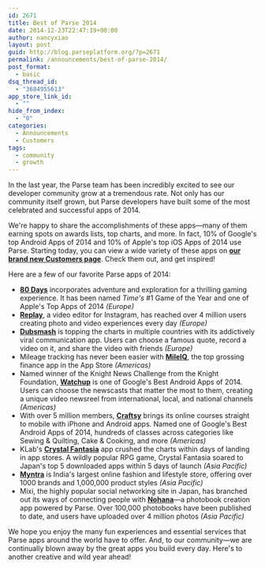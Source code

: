 ```yaml
---
id: 2671
title: Best of Parse 2014
date: 2014-12-23T22:47:19+00:00
author: nancyxiao
layout: post
guid: http://blog.parseplatform.org/?p=2671
permalink: /announcements/best-of-parse-2014/
post_format:
  - basic
dsq_thread_id:
  - "3684955613"
app_store_link_id:
  - ""
hide_from_index:
  - "0"
categories:
  - Announcements
  - Customers
tags:
  - community
  - growth
---
```

In the last year, the Parse team has been incredibly excited to see our developer community grow at a tremendous rate. Not only has our community itself grown, but Parse developers have built some of the most celebrated and successful apps of 2014.

We're happy to share the accomplishments of these apps—many of them earning spots on awards lists, top charts, and more. In fact, 10% of Google's top Android Apps of 2014 and 10% of Apple's top iOS Apps of 2014 use Parse. Starting today, you can view a wide variety of these apps on <a href="http://www.parse.com/customers" target="_blank"><b>our brand new Customers page</b></a>. Check them out, and get inspired!

Here are a few of our favorite Parse apps of 2014:

<ul class="standard-list">
  <li>
    <a href="http://www.inklestudios.com/80days/" target="_blank"><strong>80 Days</strong></a> incorporates adventure and exploration for a thrilling gaming experience. It has been named <i>Time's</i> #1 Game of the Year and one of Apple's Top Apps of 2014 <i>(Europe)</i>
  </li>
  <li>
    <a href="http://replayapp.com/" target="_blank"><strong>Replay</strong></a>, a video editor for Instagram, has reached over 4 million users creating photo and video experiences every day <i>(Europe)</i>
  </li>
  <li>
    <strong><a href="http://www.dubsmash.com/" target="_blank">Dubsmash</a></strong> is topping the charts in multiple countries with its addictively viral communication app. Users can choose a famous quote, record a video on it, and share the video with friends <i>(Europe)</i>
  </li>
  <li>
    Mileage tracking has never been easier with <a href="https://www.mileiq.com/" target="_blank"><strong>MileIQ</strong></a>, the top grossing finance app in the App Store <i>(Americas)</i>
  </li>
  <li>
    Named winner of the Knight News Challenge from the Knight Foundation, <a href="http://watchup.com/" target="_blank"><strong>Watchup</strong></a> is one of Google's Best Android Apps of 2014. Users can choose the newscasts that matter the most to them, creating a unique video newsreel from international, local, and national channels <i>(Americas)</i>
  </li>
  <li>
    With over 5 million members, <a href="http://www.craftsy.com/" target="_blank"><strong>Craftsy</strong></a> brings its online courses straight to mobile with iPhone and Android apps. Named one of Google's Best Android Apps of 2014, hundreds of classes across categories like Sewing & Quilting, Cake & Cooking, and more <i>(Americas)</i>
  </li>
  <li>
    KLab's <a href="https://www.crystalfantasia.com/index.php" target="_blank"><strong>Crystal Fantasia</strong></a> app crushed the charts within days of landing in app stores. A wildly popular RPG game, Crystal Fantasia soared to Japan's top 5 downloaded apps within 5 days of launch <i>(Asia Pacific)</i>
  </li>
  <li>
    <a href="http://www.myntra.com/" target="_blank"><strong>Myntra</strong></a> is India's largest online fashion and lifestyle store, offering over 1000 brands and 1,000,000 product styles <i>(Asia Pacific)</i>
  </li>
  <li>
    Mixi, the highly popular social networking site in Japan, has branched out its ways of connecting people with <a href="http://nohana.jp/" target="_blank"><strong>Nohana</strong></a>—a photobook creation app powered by Parse. Over 100,000 photobooks have been published to date, and users have uploaded over 4 million photos <i>(Asia Pacific)</i>
  </li>
</ul>

We hope you enjoy the many fun experiences and essential services that Parse apps around the world have to offer. And, to our community—we are continually blown away by the great apps you build every day. Here's to another creative and wild year ahead!
